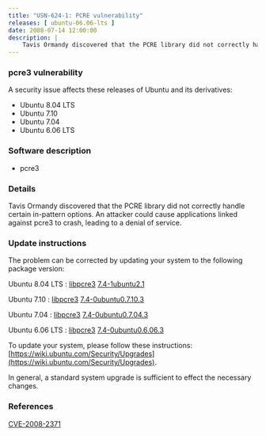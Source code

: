 ```yaml
---
title: "USN-624-1: PCRE vulnerability"
releases: [ ubuntu-06.06-lts ]
date: 2008-07-14 12:00:00
description: |
    Tavis Ormandy discovered that the PCRE library did not correctly handle certain in-pattern options.  An attacker could cause applications linked against pcre3 to crash, leading to a denial of service. 
--- 
```

 
### pcre3 vulnerability

A security issue affects these releases of Ubuntu and its derivatives:

* Ubuntu 8.04 LTS
* Ubuntu 7.10
* Ubuntu 7.04
* Ubuntu 6.06 LTS

### Software description

* pcre3 

### Details

Tavis Ormandy discovered that the PCRE library did not correctly handle certain in-pattern options. An attacker could cause applications linked against pcre3 to crash, leading to a denial of service. 

### Update instructions

The problem can be corrected by updating your system to the following package version:

Ubuntu 8.04 LTS
 : [libpcre3](https://launchpad.net/ubuntu/+source/pcre3) <span> [7.4-1ubuntu2.1](https://launchpad.net/ubuntu/+source/pcre3/7.4-1ubuntu2.1) </span> 

Ubuntu 7.10
 : [libpcre3](https://launchpad.net/ubuntu/+source/pcre3) <span> [7.4-0ubuntu0.7.10.3](https://launchpad.net/ubuntu/+source/pcre3/7.4-0ubuntu0.7.10.3) </span> 

Ubuntu 7.04
 : [libpcre3](https://launchpad.net/ubuntu/+source/pcre3) <span> [7.4-0ubuntu0.7.04.3](https://launchpad.net/ubuntu/+source/pcre3/7.4-0ubuntu0.7.04.3) </span> 

Ubuntu 6.06 LTS
 : [libpcre3](https://launchpad.net/ubuntu/+source/pcre3) <span> [7.4-0ubuntu0.6.06.3](https://launchpad.net/ubuntu/+source/pcre3/7.4-0ubuntu0.6.06.3) </span> 

To update your system, please follow these instructions: [https://wiki.ubuntu.com/Security/Upgrades](https://wiki.ubuntu.com/Security/Upgrades).

In general, a standard system upgrade is sufficient to effect the necessary changes. 

### References

 [CVE-2008-2371](http://people.ubuntu.com/~ubuntu-security/cve/CVE-2008-2371)
 
